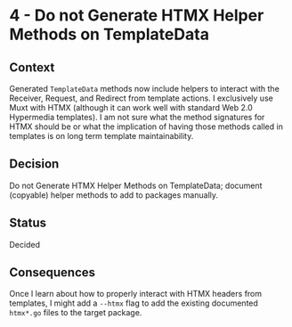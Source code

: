 # 4 - Do not Generate HTMX Helper Methods on TemplateData

## Context

Generated `TemplateData` methods now include helpers to interact with the Receiver, Request, and Redirect
from template actions.
I exclusively use Muxt with HTMX (although it can work well with standard Web 2.0 Hypermedia templates).
I am not sure what the method signatures for HTMX should be or what the implication of having those
methods called in templates is on long term template maintainability.

## Decision

Do not Generate HTMX Helper Methods on TemplateData; document (copyable) helper methods to add to packages manually.  

## Status

Decided

## Consequences

Once I learn about how to properly interact with HTMX headers from templates, I might add a `--htmx` flag to add the
existing documented `htmx*.go` files to the target package.
